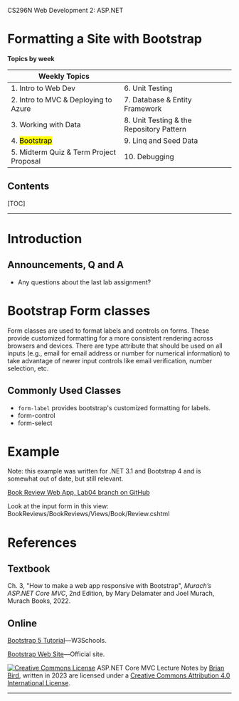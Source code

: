 CS296N Web Development 2: ASP.NET

<h1>Formatting a Site with Bootstrap</h1>

**Topics by week** 

| Weekly Topics                           |                                          |
| --------------------------------------- | ---------------------------------------- |
| 1. Intro to Web Dev                     | 6. Unit Testing                          |
| 2. Intro to MVC & Deploying to Azure    | 7. Database & Entity Framework           |
| 3. Working with Data                    | 8. Unit Testing & the Repository Pattern |
| 4. <mark>Bootstrap</mark>               | 9. Linq and Seed Data                    |
| 5. Midterm Quiz & Term Project Proposal | 10. Debugging                            |

<h2>Contents</h2>

[TOC]

------

# Introduction



## Announcements, Q and A

- Any questions about the last lab assignment?


# Bootstrap Form classes

Form classes are used to format labels and controls on forms. These provide customized formatting for a more consistent rendering across browsers and devices. There are type attribute that should be used on all inputs (e.g., email for email address or number for numerical information) to take advantage of newer input controls like email verification, number selection, etc.

## Commonly Used Classes

- `form-label` provides bootstrap's customized formatting for labels.
- form-control
- form-select





# Example

Note: this example was written for .NET 3.1 and Bootstrap 4 and is somewhat out of date, but still relevant.

[Book Review Web App, Lab04 branch on GitHub](https://github.com/ProfBird/CS295N-Fall2020LabExample/tree/lab04)

Look at the input form in this view: BookReviews/BookReviews/Views/Book/Review.cshtml



# References

## Textbook

Ch. 3, "How to make a web app responsive with Bootstrap", *Murach’s ASP.NET Core MVC*, 2nd Edition, by Mary Delamater and Joel Murach, Murach Books, 2022.

## Online

[Bootstrap 5 Tutorial](https://www.w3schools.com/bootstrap5/index.php)&mdash;W3Schools.

[Bootstrap Web Site](http://getbootstrap.com)&mdash;Official site.



[![Creative Commons License](https://i.creativecommons.org/l/by/4.0/80x15.png)](http://creativecommons.org/licenses/by/4.0/) ASP.NET Core MVC Lecture Notes by [Brian Bird](https://birdsbits.blog), written in 2023 are licensed under a [Creative Commons Attribution 4.0 International License](http://creativecommons.org/licenses/by/4.0/). 

------

